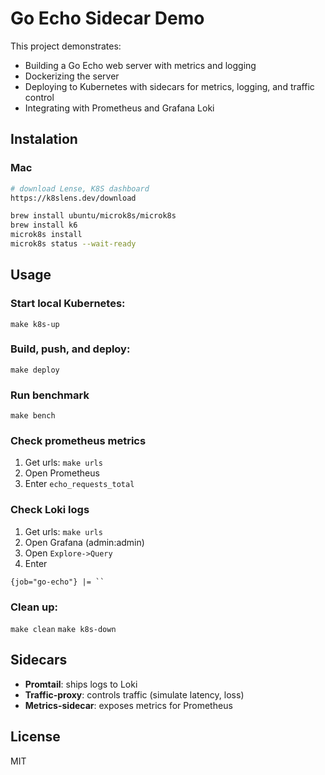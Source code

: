 
# Go Echo Sidecar Demo

This project demonstrates:
- Building a Go Echo web server with metrics and logging
- Dockerizing the server
- Deploying to Kubernetes with sidecars for metrics, logging, and traffic control
- Integrating with Prometheus and Grafana Loki

## Instalation

### Mac
```bash
# download Lense, K8S dashboard
https://k8slens.dev/download

brew install ubuntu/microk8s/microk8s
brew install k6
microk8s install
microk8s status --wait-ready
```

## Usage

### Start local Kubernetes:
`make k8s-up`

### Build, push, and deploy:
`make deploy`

### Run benchmark
`make bench`

### Check prometheus metrics

1. Get urls: `make urls`
2. Open Prometheus
3. Enter `echo_requests_total`

### Check Loki logs

1. Get urls: `make urls`
2. Open Grafana (admin:admin)
3. Open `Explore->Query`
4. Enter 
```
{job="go-echo"} |= ``
```

### Clean up:
`make clean`
`make k8s-down`

## Sidecars

- **Promtail**: ships logs to Loki
- **Traffic-proxy**: controls traffic (simulate latency, loss)
- **Metrics-sidecar**: exposes metrics for Prometheus

## License

MIT
